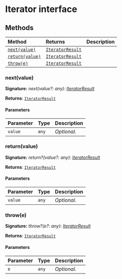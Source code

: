 # Iterator interface













## Methods

| Method	   |  Returns	| Description|
|:-------------|:-------|:-----------|
|[`next(value)`](#nextvalue)      | [`IteratorResult`]()<T> |  |
|[`return(value)`](#returnvalue)      | [`IteratorResult`]()<T> |  |
|[`throw(e)`](#throwe)      | [`IteratorResult`]()<T> |  |




### next(value)



**Signature:** _next(value?: any): [IteratorResult](../es6-collections/iteratorresult.md)<T>_

**Returns**: [`IteratorResult`]()<T>



#### Parameters


| Parameter	   | Type    | Description |
|:-------------|:---------------|:------------|
| `value`    | `any` | _Optional._ |


### return(value)



**Signature:** _return?(value?: any): [IteratorResult](../es6-collections/iteratorresult.md)<T>_

**Returns**: [`IteratorResult`]()<T>



#### Parameters


| Parameter	   | Type    | Description |
|:-------------|:---------------|:------------|
| `value`    | `any` | _Optional._ |


### throw(e)



**Signature:** _throw?(e?: any): [IteratorResult](../es6-collections/iteratorresult.md)<T>_

**Returns**: [`IteratorResult`]()<T>



#### Parameters


| Parameter	   | Type    | Description |
|:-------------|:---------------|:------------|
| `e`    | `any` | _Optional._ |

